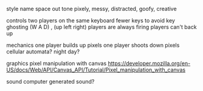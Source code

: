 

style
    name
        space out
    tone
        pixely, messy, distracted, goofy, creative

controls
    two players on the same keyboard
        fewer keys to avoid key ghosting
            (W A D) , (up left right)
        players are always firing
        players can't back up

mechanics
    one player builds up pixels
    one player shoots down pixels
    cellular automata?
        night day?

graphics
    pixel manipulation with canvas
        https://developer.mozilla.org/en-US/docs/Web/API/Canvas_API/Tutorial/Pixel_manipulation_with_canvas

sound
    computer generated sound?